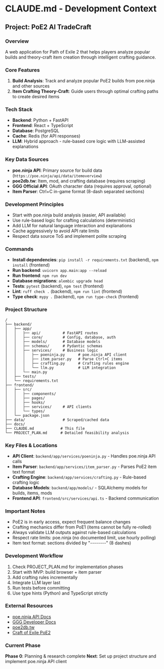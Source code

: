 # CLAUDE.md - Development Context

## Project: PoE2 AI TradeCraft

### Overview
A web application for Path of Exile 2 that helps players analyze popular builds and theory-craft item creation through intelligent crafting guidance.

### Core Features
1. **Build Analysis**: Track and analyze popular PoE2 builds from poe.ninja and other sources
2. **Item Crafting Theory-Craft**: Guide users through optimal crafting paths to create desired items

### Tech Stack
- **Backend**: Python + FastAPI
- **Frontend**: React + TypeScript
- **Database**: PostgreSQL
- **Cache**: Redis (for API responses)
- **LLM**: Hybrid approach - rule-based core logic with LLM-assisted explanations

### Key Data Sources
- **poe.ninja API**: Primary source for build data (`https://poe.ninja/api/data/itemoverview`)
- **poe2db.tw**: Item, mod, and crafting database (requires scraping)
- **GGG Official API**: OAuth character data (requires approval, optional)
- **Item Parser**: Ctrl+C in-game format (8-dash separated sections)

### Development Principles
- Start with poe.ninja build analysis (easier, API available)
- Use rule-based logic for crafting calculations (deterministic)
- Add LLM for natural language interaction and explanations
- Cache aggressively to avoid API rate limits
- Respect data source ToS and implement polite scraping

### Commands
- **Install dependencies**: `pip install -r requirements.txt` (backend), `npm install` (frontend)
- **Run backend**: `uvicorn app.main:app --reload`
- **Run frontend**: `npm run dev`
- **Database migrations**: `alembic upgrade head`
- **Tests**: `pytest` (backend), `npm test` (frontend)
- **Lint**: `ruff check .` (backend), `npm run lint` (frontend)
- **Type check**: `mypy .` (backend), `npm run type-check` (frontend)

### Project Structure
```
/
├── backend/
│   ├── app/
│   │   ├── api/          # FastAPI routes
│   │   ├── core/         # Config, database, auth
│   │   ├── models/       # Database models
│   │   ├── schemas/      # Pydantic schemas
│   │   ├── services/     # Business logic
│   │   │   ├── poeninja.py      # poe.ninja API client
│   │   │   ├── item_parser.py   # Parse Ctrl+C items
│   │   │   ├── crafting.py      # Crafting rules engine
│   │   │   └── llm.py           # LLM integration
│   │   └── main.py
│   ├── tests/
│   └── requirements.txt
├── frontend/
│   ├── src/
│   │   ├── components/
│   │   ├── pages/
│   │   ├── hooks/
│   │   ├── services/     # API clients
│   │   └── types/
│   └── package.json
├── data/                 # Scraped/cached data
├── docs/
├── CLAUDE.md            # This file
└── PROJECT_PLAN.md      # Detailed feasibility analysis
```

### Key Files & Locations
- **API Client**: `backend/app/services/poeninja.py` - Handles poe.ninja API calls
- **Item Parser**: `backend/app/services/item_parser.py` - Parses PoE2 item text format
- **Crafting Engine**: `backend/app/services/crafting.py` - Rule-based crafting logic
- **Database Models**: `backend/app/models/` - SQLAlchemy models for builds, items, mods
- **Frontend API**: `frontend/src/services/api.ts` - Backend communication

### Important Notes
- PoE2 is in early access, expect frequent balance changes
- Crafting mechanics differ from PoE1 (items cannot be fully re-rolled)
- Always validate LLM outputs against rule-based calculations
- Respect rate limits: poe.ninja (no documented limit, use hourly polling)
- Item text format: sections divided by "--------" (8 dashes)

### Development Workflow
1. Check PROJECT_PLAN.md for implementation phases
2. Start with MVP: build browser + item parser
3. Add crafting rules incrementally
4. Integrate LLM layer last
5. Run tests before committing
6. Use type hints (Python) and TypeScript strictly

### External Resources
- [poe.ninja API Docs](https://github.com/ayberkgezer/poe.ninja-API-Document)
- [GGG Developer Docs](https://www.pathofexile.com/developer/docs)
- [poe2db.tw](https://poe2db.tw/us/)
- [Craft of Exile PoE2](https://www.craftofexile.com/?game=poe2)

### Current Phase
**Phase 0**: Planning & research complete
**Next**: Set up project structure and implement poe.ninja API client